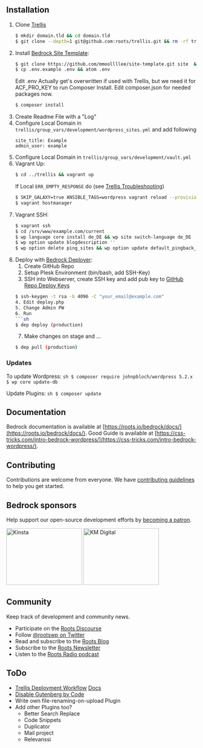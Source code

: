 ## Installation

1. Clone [Trellis]()
    ```sh
    $ mkdir domain.tld && cd domain.tld
    $ git clone --depth=1 git@github.com:roots/trellis.git && rm -rf trellis/.git
    ```
2. Install [Bedrock Site Template](https://github.com/mmoollllee/site-template):
    ```sh
    $ git clone https://github.com/mmoollllee/site-template.git site  && cd site && rm -rf .git
    $ cp .env.example .env && atom .env
    ```
    Edit .env
    Actually get's overwritten if used with Trellis, but we need it for ACF_PRO_KEY to run Composer Install. Edit composer.json for needed packages now.
    ```sh
    $ composer install
    ```
3. Create Readme File with a "Log"
4. Configure Local Domain in `trellis/group_vars/development/wordpress_sites.yml` and add following
    ```
    site_title: Example
    admin_user: example
    ```
5. Configure Local Domain in `trellis/group_vars/development/vault.yml`
6. Vagrant Up:
    ```sh
    $ cd ../trellis && vagrant up
    ```
    If Local `ERR_EMPTY_RESPONSE` do (see [Trellis Troubleshooting](https://roots.io/trellis/docs/troubleshooting/))
    ```sh
    $ SKIP_GALAXY=true ANSIBLE_TAGS=wordpress vagrant reload --provision
    $ vagrant hostmanager
    ```
7. Vagrant SSH:
    ```sh
    $ vagrant ssh
    $ cd /srv/www/example.com/current
    $ wp language core install de_DE && wp site switch-language de_DE
    $ wp option update blogdescription ''
    $ wp option delete ping_sites && wp option update default_pingback_flag false && wp option update default_pingback_flag false && wp option update default_ping_status false && wp option update default_comment_status false && wp option update show_avatars false && wp option update date_format 'j. F Y' && wp option update time_format 'G:i' && wp option update timezone_string Europe/Berlin
    ```
8. Deploy with [Bedrock Deployer](https://github.com/mmoollllee/bedrock-deployer):
    1. Create GitHub Repo
    2. Setup Plesk Environment (bin/bash, add SSH-Key)
    3. SSH into Webserver, create SSH key and add pub key to [GitHub Repo Deploy Keys](https://github.com/mmoollllee/site-template/settings/keys)
    ```sh
    $ ssh-keygen -t rsa -b 4096 -C "your_email@example.com"
    4. Edit deploy.php
    5. Change Admin PW
    6. Run
    ```sh
    $ dep deploy (production)
    ```
    7. Make changes on stage and ...
    ```sh
    $ dep pull (production)
    ```


### Updates

To update Wordpress:
    ```sh
    $ composer require johnpbloch/wordpress 5.2.x
    $ wp core update-db
    ```

Update Plugins:
    ```sh
    $ composer update
    ```

## Documentation

Bedrock documentation is available at [https://roots.io/bedrock/docs/](https://roots.io/bedrock/docs/).
Good Guide is available at [https://css-tricks.com/intro-bedrock-wordpress/](https://css-tricks.com/intro-bedrock-wordpress/).

## Contributing

Contributions are welcome from everyone. We have [contributing guidelines](https://github.com/roots/guidelines/blob/master/CONTRIBUTING.md) to help you get started.

## Bedrock sponsors

Help support our open-source development efforts by [becoming a patron](https://www.patreon.com/rootsdev).

<a href="https://kinsta.com/?kaid=OFDHAJIXUDIV"><img src="https://cdn.roots.io/app/uploads/kinsta.svg" alt="Kinsta" width="200" height="150"></a> <a href="https://k-m.com/"><img src="https://cdn.roots.io/app/uploads/km-digital.svg" alt="KM Digital" width="200" height="150"></a>

## Community

Keep track of development and community news.

* Participate on the [Roots Discourse](https://discourse.roots.io/)
* Follow [@rootswp on Twitter](https://twitter.com/rootswp)
* Read and subscribe to the [Roots Blog](https://roots.io/blog/)
* Subscribe to the [Roots Newsletter](https://roots.io/subscribe/)
* Listen to the [Roots Radio podcast](https://roots.io/podcast/)


## ToDo

* [Trellis Deployment Workflow](https://github.com/hamedb89/trellis-db-push-and-pull) [Docs](https://roots.io/trellis/docs/deploys/)
* [Disable Gutenberg by Code](https://digwp.com/2018/12/enable-gutenberg-block-editor/)
* Write own file-renaming-on-upload Plugin
* Add other Plugins too?
  * Better Search Replace
  * Code Snippets
  * Duplicator
  * Mail project
  * Relevanssi
